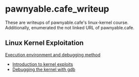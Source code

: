 # pawnyable.cafe_writeup
These are writeups of pawnyable.cafe's linux-kernel course.  
Additionally, enumerated the not linked URL of pawnyable.cafe.

## Linux Kernel Exploitation
[Execution environment and debugging method]()
* [Introduction to kernel exploits]()
* [Debugging the kernel with gdb]()
